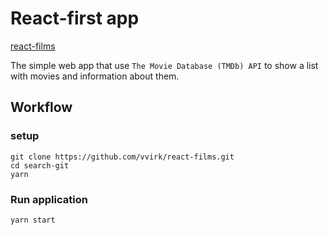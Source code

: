 # React-first app

[react-films](https://vvirk.github.io/react-films)

The simple web app that use `The Movie Database (TMDb) API` to show a list with movies and information about them.

## Workflow

### setup
```
git clone https://github.com/vvirk/react-films.git
cd search-git
yarn
```

### Run application
```
yarn start

